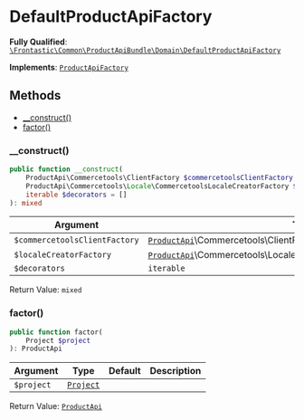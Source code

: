 #  DefaultProductApiFactory

**Fully Qualified**: [`\Frontastic\Common\ProductApiBundle\Domain\DefaultProductApiFactory`](../../../../src/php/ProductApiBundle/Domain/DefaultProductApiFactory.php)

**Implements**: [`ProductApiFactory`](ProductApiFactory.md)

## Methods

* [__construct()](#__construct)
* [factor()](#factor)

### __construct()

```php
public function __construct(
    ProductApi\Commercetools\ClientFactory $commercetoolsClientFactory,
    ProductApi\Commercetools\Locale\CommercetoolsLocaleCreatorFactory $localeCreatorFactory,
    iterable $decorators = []
): mixed
```

Argument|Type|Default|Description
--------|----|-------|-----------
`$commercetoolsClientFactory`|[`ProductApi`](ProductApi.md)\Commercetools\ClientFactory||
`$localeCreatorFactory`|[`ProductApi`](ProductApi.md)\Commercetools\Locale\CommercetoolsLocaleCreatorFactory||
`$decorators`|`iterable`|`[]`|

Return Value: `mixed`

### factor()

```php
public function factor(
    Project $project
): ProductApi
```

Argument|Type|Default|Description
--------|----|-------|-----------
`$project`|[`Project`](../../ReplicatorBundle/Domain/Project.md)||

Return Value: [`ProductApi`](ProductApi.md)

